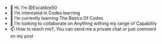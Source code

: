 - 👋 Hi, I’m @Excalibre50
- 👀 I’m interested in Codes learning
- 🌱 I’m currently learning The Basics Of Codes
- 💞️ I’m looking to collaborate on Anything withing my range of Capability
- 📫 How to reach me?, You can send me a private chat or just comment on my post

<!---
Excalibre50/Excalibre50 is a ✨ special ✨ repository because its `README.md` (this file) appears on your GitHub profile.
You can click the Preview link to take a look at your changes.
--->
